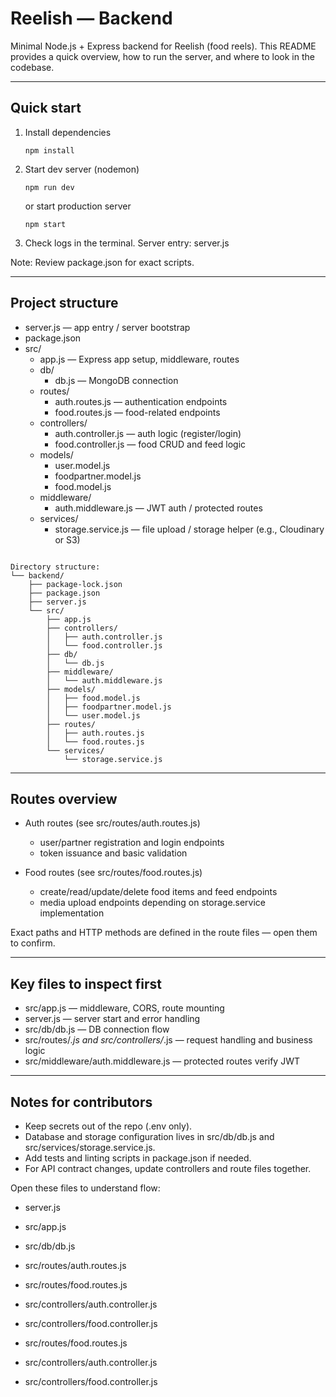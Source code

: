 # Reelish — Backend

Minimal Node.js + Express backend for Reelish (food reels). This README provides a quick overview, how to run the server, and where to look in the codebase.

---

## Quick start

1. Install dependencies
    ```
    npm install
    ```

2. Start dev server (nodemon)
    ```
    npm run dev
    ```
   or start production server
   ```
   npm start
   ```

3. Check logs in the terminal. Server entry: server.js

Note: Review package.json for exact scripts.

---

## Project structure

- server.js — app entry / server bootstrap
- package.json
- src/
  - app.js — Express app setup, middleware, routes
  - db/
    - db.js — MongoDB connection
  - routes/
    - auth.routes.js — authentication endpoints
    - food.routes.js — food-related endpoints
  - controllers/
    - auth.controller.js — auth logic (register/login)
    - food.controller.js — food CRUD and feed logic
  - models/
    - user.model.js
    - foodpartner.model.js
    - food.model.js
  - middleware/
    - auth.middleware.js — JWT auth / protected routes
  - services/
    - storage.service.js — file upload / storage helper (e.g., Cloudinary or S3)

```

Directory structure:
└── backend/
    ├── package-lock.json
    ├── package.json
    ├── server.js
    └── src/
        ├── app.js
        ├── controllers/
        │   ├── auth.controller.js
        │   └── food.controller.js
        ├── db/
        │   └── db.js
        ├── middleware/
        │   └── auth.middleware.js
        ├── models/
        │   ├── food.model.js
        │   ├── foodpartner.model.js
        │   └── user.model.js
        ├── routes/
        │   ├── auth.routes.js
        │   └── food.routes.js
        └── services/
            └── storage.service.js

```

---

## Routes overview

- Auth routes (see src/routes/auth.routes.js)
  - user/partner registration and login endpoints
  - token issuance and basic validation

- Food routes (see src/routes/food.routes.js)
  - create/read/update/delete food items and feed endpoints
  - media upload endpoints depending on storage.service implementation

Exact paths and HTTP methods are defined in the route files — open them to confirm.

---

## Key files to inspect first

- src/app.js — middleware, CORS, route mounting
- server.js — server start and error handling
- src/db/db.js — DB connection flow
- src/routes/*.js and src/controllers/*.js — request handling and business logic
- src/middleware/auth.middleware.js — protected routes verify JWT

---

## Notes for contributors

- Keep secrets out of the repo (.env only).  
- Database and storage configuration lives in src/db/db.js and src/services/storage.service.js.  
- Add tests and linting scripts in package.json if needed.  
- For API contract changes, update controllers and route files together.

Open these files to understand flow:
- server.js
- src/app.js
- src/db/db.js
- src/routes/auth.routes.js
- src/routes/food.routes.js
- src/controllers/auth.controller.js
- src/controllers/food.controller.js

- src/routes/food.routes.js
- src/controllers/auth.controller.js
- src/controllers/food.controller.js

